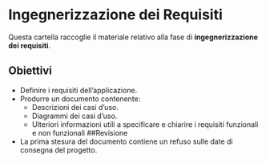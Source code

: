 # Ingegnerizzazione dei Requisiti

Questa cartella raccoglie il materiale relativo alla fase di **ingegnerizzazione dei requisiti**.

## Obiettivi
- Definire i requisiti dell’applicazione.
- Produrre un documento contenente:
  - Descrizioni dei casi d’uso.
  - Diagrammi dei casi d’uso.
  - Ulteriori informazioni utili a specificare e chiarire i requisiti funzionali e non funzionali
##Revisione
- La prima stesura del documento contiene un refuso sulle date di consegna del progetto.
